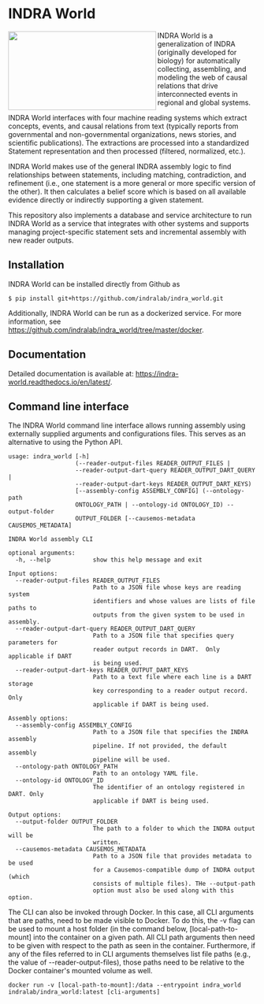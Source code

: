 # INDRA World

<img align="left" src="https://raw.githubusercontent.com/indralab/indra_world/master/doc/indra_world_logo.png" width="300" height="160" />
INDRA World is a generalization of INDRA (originally developed for biology) for
automatically collecting, assembling, and modeling the web of causal relations
that drive interconnected events in regional and global systems.

INDRA World interfaces with four machine reading systems which extract
concepts, events, and causal relations from text (typically reports from
governmental and non-governmental organizations, news stories, and scientific
publications). The extractions are processed into a standardized Statement
representation and then processed (filtered, normalized, etc.).

INDRA World makes use of the general INDRA assembly logic to find relationships
between statements, including matching, contradiction, and refinement (i.e.,
one statement is a more general or more specific version of the other).  It
then calculates a belief score which is based on all available evidence
directly or indirectly supporting a given statement.

This repository also implements a database and service architecture to run
INDRA World as a service that integrates with other systems and supports
managing project-specific statement sets and incremental assembly with new
reader outputs.

## Installation

INDRA World can be installed directly from Github as

    $ pip install git+https://github.com/indralab/indra_world.git

Additionally, INDRA World can be run as a dockerized service.
For more information, see https://github.com/indralab/indra_world/tree/master/docker.

## Documentation

Detailed documentation is available at:
https://indra-world.readthedocs.io/en/latest/.

## Command line interface

The INDRA World command line interface allows running assembly using externally
supplied arguments and configurations files. This serves as an alternative
to using the Python API.

```
usage: indra_world [-h]
                   (--reader-output-files READER_OUTPUT_FILES |
                   --reader-output-dart-query READER_OUTPUT_DART_QUERY |
                   --reader-output-dart-keys READER_OUTPUT_DART_KEYS)
                   [--assembly-config ASSEMBLY_CONFIG] (--ontology-path
                   ONTOLOGY_PATH | --ontology-id ONTOLOGY_ID) --output-folder
                   OUTPUT_FOLDER [--causemos-metadata CAUSEMOS_METADATA]

INDRA World assembly CLI

optional arguments:
  -h, --help            show this help message and exit

Input options:
  --reader-output-files READER_OUTPUT_FILES
                        Path to a JSON file whose keys are reading system
                        identifiers and whose values are lists of file paths to
                        outputs from the given system to be used in assembly.
  --reader-output-dart-query READER_OUTPUT_DART_QUERY
                        Path to a JSON file that specifies query parameters for
                        reader output records in DART.  Only applicable if DART
                        is being used.
  --reader-output-dart-keys READER_OUTPUT_DART_KEYS
                        Path to a text file where each line is a DART storage
                        key corresponding to a reader output record. Only
                        applicable if DART is being used.

Assembly options:
  --assembly-config ASSEMBLY_CONFIG
                        Path to a JSON file that specifies the INDRA assembly
                        pipeline. If not provided, the default assembly
                        pipeline will be used.
  --ontology-path ONTOLOGY_PATH
                        Path to an ontology YAML file.
  --ontology-id ONTOLOGY_ID
                        The identifier of an ontology registered in DART. Only
                        applicable if DART is being used.

Output options:
  --output-folder OUTPUT_FOLDER
                        The path to a folder to which the INDRA output will be
                        written.
  --causemos-metadata CAUSEMOS_METADATA
                        Path to a JSON file that provides metadata to be used
                        for a Causemos-compatible dump of INDRA output (which
                        consists of multiple files). THe --output-path
                        option must also be used along with this option.
```

The CLI can also be invoked through Docker. In this case, all CLI arguments
that are paths, need to be made visible to Docker. To do this, the -v flag can
be used to mount a host folder (in the command below, [local-path-to-mount]
into the container on a given path.  All CLI path arguments then need to be
given with respect to the path as seen in the container. Furthermore, if any of
the files referred to in CLI arguments themselves list file paths (e.g., the
value of --reader-output-files), those paths need to be relative to the Docker
container's mounted volume as well.

```
docker run -v [local-path-to-mount]:/data --entrypoint indra_world indralab/indra_world:latest [cli-arguments]
```

